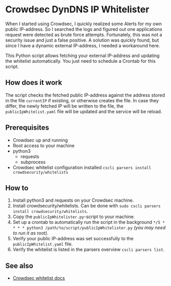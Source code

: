 # Crowdsec DynDNS IP Whitelister

When I started using Crowdsec, I quickly realized some Alerts for my own public IP-address. So I searched the logs and figured out one applications request were detected as brute force attempts. Fortunately, this was not a security issue and just a false positive. A solution was quickly found, but since I have a dynamic external IP-address, I needed a workaround here.

This Python script allows fetching your external IP-address and updating the whitelist automatically. You just need to schedule a Crontab for this script.

## How does it work

The script checks the fetched public IP-address against the address stored in the file `currentIP` if existing, or otherwise creates the file. In case they differ, the newly fetched IP will be written to the file, the `publicIpWhitelist.yaml` file will be updated and the service will be reload.

## Prerequisites

-   Crowdsec up and running
-   Root access to your machine
-   python3
    -   requests
    -   subprocess
-   Crowdsec whitelist configuration installed
    `cscli parsers install crowdsecurity/whitelists`

## How to

1. Install python3 and requests on your Crowdsec machine.
2. Install crowdsecurity/whitelists. Can be done with `sudo cscli parsers install crowdsecurity/whitelists`.
3. Copy the `publicIpWhitelister.py`-script to your machine.
4. Set up a crontab to automatically run the script in the background
   `*/5 * * * * python3 /path/to/script/publicIpWhitelister.py`
   _(you may need to run it as root)_.
5. Verify your public IP-address was set successfully to the `publicIpWhitelist.yaml` file.
6. Verify the whitelist is listed in the parsers overview `cscli parsers list`.

## See also

-   [Crowdsec whitelist docs](https://docs.crowdsec.net/docs/whitelist/intro)
